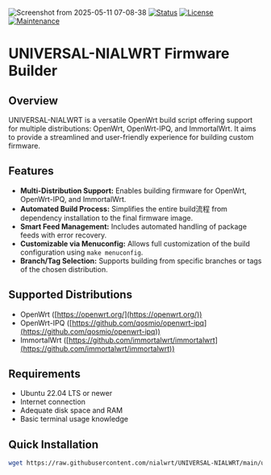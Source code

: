 ![Screenshot from 2025-05-11 07-08-38](https://github.com/user-attachments/assets/a2609ec0-e390-4090-98ec-73cac5060836)
[![Status](https://img.shields.io/badge/Status-Stable-green.svg)](https://github.com/nialwrt/UNIVERSAL-NIALWRT)
[![License](https://img.shields.io/badge/License-GPLv2-blue.svg)](https://www.gnu.org/licenses/old-licenses/gpl-2.0.html)
[![Maintenance](https://img.shields.io/badge/Maintained-Yes-brightgreen.svg)](https://github.com/nialwrt/UNIVERSAL-NIALWRT)
# UNIVERSAL-NIALWRT Firmware Builder

## Overview
UNIVERSAL-NIALWRT is a versatile OpenWrt build script offering support for multiple distributions: OpenWrt, OpenWrt-IPQ, and ImmortalWrt. It aims to provide a streamlined and user-friendly experience for building custom firmware.

## Features
* **Multi-Distribution Support:** Enables building firmware for OpenWrt, OpenWrt-IPQ, and ImmortalWrt.
* **Automated Build Process:** Simplifies the entire build流程 from dependency installation to the final firmware image.
* **Smart Feed Management:** Includes automated handling of package feeds with error recovery.
* **Customizable via Menuconfig:** Allows full customization of the build configuration using `make menuconfig`.
* **Branch/Tag Selection:** Supports building from specific branches or tags of the chosen distribution.

## Supported Distributions
* OpenWrt ([https://openwrt.org/](https://openwrt.org/))
* OpenWrt-IPQ ([https://github.com/qosmio/openwrt-ipq](https://github.com/qosmio/openwrt-ipq))
* ImmortalWrt ([https://github.com/immortalwrt/immortalwrt](https://github.com/immortalwrt/immortalwrt))

## Requirements
* Ubuntu 22.04 LTS or newer
* Internet connection
* Adequate disk space and RAM
* Basic terminal usage knowledge

## Quick Installation
```bash
wget https://raw.githubusercontent.com/nialwrt/UNIVERSAL-NIALWRT/main/universal-nialwrt.sh && chmod +x universal-nialwrt.sh && ./universal-nialwrt.sh

